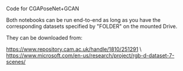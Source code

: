 Code for CGAPoseNet+GCAN

Both notebooks can be run end-to-end as long as you have the corresponding datasets specified by "FOLDER"  on the mounted Drive.

They can be downloaded from:

https://www.repository.cam.ac.uk/handle/1810/251291 \\
https://www.microsoft.com/en-us/research/project/rgb-d-dataset-7-scenes/
